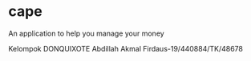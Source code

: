 # cape
An application to help you manage your money

Kelompok DONQUIXOTE
Abdillah Akmal Firdaus-19/440884/TK/48678